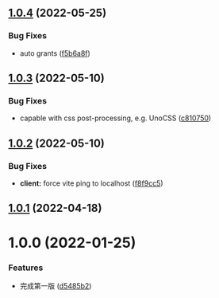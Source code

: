 ## [1.0.4](https://github.com/Thinker-ljn/vite-plugin-tampermonkey/compare/v1.0.3...v1.0.4) (2022-05-25)


### Bug Fixes

* auto grants ([f5b6a8f](https://github.com/Thinker-ljn/vite-plugin-tampermonkey/commit/f5b6a8f30bf376dd9917a7a589afec02cc3375df))



## [1.0.3](https://github.com/Thinker-ljn/vite-plugin-tampermonkey/compare/v1.0.2...v1.0.3) (2022-05-10)


### Bug Fixes

* capable with css post-processing, e.g. UnoCSS ([c810750](https://github.com/Thinker-ljn/vite-plugin-tampermonkey/commit/c81075023343526745f6dcbb6a2cfae9960ad16b))



## [1.0.2](https://github.com/Thinker-ljn/vite-plugin-tampermonkey/compare/v1.0.1...v1.0.2) (2022-05-10)


### Bug Fixes

* **client:** force vite ping to localhost ([f8f9cc5](https://github.com/Thinker-ljn/vite-plugin-tampermonkey/commit/f8f9cc5c9ff70b215ec89b6bd6ad936040efb41a))



## [1.0.1](https://github.com/Thinker-ljn/vite-plugin-tampermonkey/compare/v1.0.0...v1.0.1) (2022-04-18)



# 1.0.0 (2022-01-25)


### Features

* 完成第一版 ([d5485b2](https://github.com/Thinker-ljn/vite-plugin-tampermonkey/commit/d5485b2cae88f93167a9935c22bb4ad5f27c27f9))



